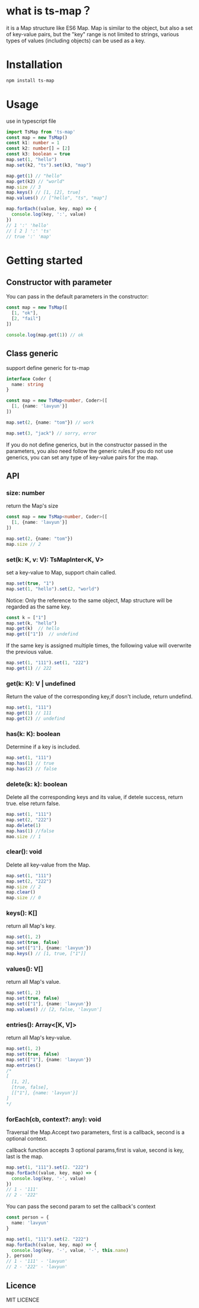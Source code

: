 # what is ts-map？

it is a Map structure like ES6 Map. Map is similar to the object, but also a set of key-value pairs, but the "key" range is not limited to strings, various types of values (including objects) can be used as a key.

# Installation

```bash
npm install ts-map
```

# Usage

use in typescript file

```typescript
import TsMap from 'ts-map'
const map = new TsMap()
const k1: number = 1
const k2: number[] = [2] 
const k3: boolean = true
map.set(1, "hello")
map.set(k2, "ts").set(k3, "map")

map.get(1) // "hello"
map.get(k2) // "world"
map.size // 3
map.keys() // [1, [2], true]
map.values() // ["hello", "ts", "map"]

map.forEach((value, key, map) => {
  console.log(key, ':', value)
})
// 1 ':' 'hello'
// [ 2 ] ':' 'ts'
// true ':' 'map'
```

# Getting started

## Constructor with parameter

You can pass in the default parameters in the constructor:

```typescript
const map = new TsMap([
  [1, "ok"],
  [2, "fail"]
])

console.log(map.get(1)) // ok
```

## Class generic

support define generic for ts-map

```typescript
interface Coder {
  name: string
}

const map = new TsMap<number, Coder>([
  [1, {name: 'lavyun'}]
])

map.set(2, {name: "tom"}) // work

map.set(3, "jack") // sorry, error
```

If you do not define generics, but in the constructor passed in the parameters, you also need follow the generic rules.If you do not use generics, you can set any type of key-value pairs for the map.

## API

### size: number

return the Map's size

```typescript
const map = new TsMap<number, Coder>([
  [1, {name: 'lavyun'}]
])

map.set(2, {name: "tom"})
map.size // 2
```

### set(k: K, v: V): TsMapInter<K, V>

set a key-value to Map, support chain called.

```ts
map.set(true, "1")
map.set(1, "hello").set(2, "world")
```

Notice: Only the reference to the same object, Map structure will be regarded as the same key.

```ts
const k = ["1"]
map.set(k, "hello")
map.get(k)  // hello
map.get(["1"])  // undefind
```

If the same key is assigned multiple times, the following value will overwrite the previous value.

```ts
map.set(1, "111").set(1, "222")
map.get(1) // 222
```

### get(k: K): V | undefined

Return the value of the corresponding key,if dosn't include, return undefind.

```ts
map.set(1, "111")
map.get(1) // 111
map.get(2) // undefind
```

### has(k: K): boolean

Determine if a key is included.

```ts
map.set(1, "111")
map.has(1) // true
map.has(2) // false
```

### delete(k: k): boolean

Delete all the corresponding keys and its value, if detele success, return true. else return false.

```ts
map.set(1, "111")
map.set(2, "222")
map.delete(1)
map.has(1) //false
mao.size // 1
```

### clear(): void

Delete all key-value from the Map.

```ts
map.set(1, "111")
map.set(2, "222")
map.size // 2
map.clear()
map.size // 0
```

### keys(): K[]

return all Map's key.

```ts
map.set(1, 2)
map.set(true, false)
map.set(["1"], {name: 'lavyun'})
map.keys() // [1, true, ["1"]]
```

### values(): V[]

return all Map's value.

```ts
map.set(1, 2)
map.set(true, false)
map.set(["1"], {name: 'lavyun'})
map.values() // [2, false, 'lavyun']
```

### entries(): Array<[K, V]>

return all Map's key-value.
```ts
map.set(1, 2)
map.set(true, false)
map.set(["1"], {name: 'lavyun'})
map.entries()
/* 
[
  [1, 2],
  [true, false],
  [["1"], {name: 'lavyun'}]
]
*/
```

### forEach(cb, context?: any): void

Traversal the Map.Accept two parameters, first is a callback, second is a optional context.

callback function accepts 3 optional params,first is value, second is key, last is the map.

```ts
map.set(1, "111").set(2. "222")
map.forEach((value, key, map) => {
  console.log(key, '-', value)
})
// 1 - '111'
// 2 - '222'
```

You can pass the second param to set the callback's context

```ts
const person = {
  name: 'lavyun'
}

map.set(1, "111").set(2. "222")
map.forEach((value, key, map) => {
  console.log(key, '-', value, '-', this.name)
}, person)
// 1 - '111' - 'lavyun'
// 2 - '222' - 'lavyun'
```

## Licence

MIT LICENCE